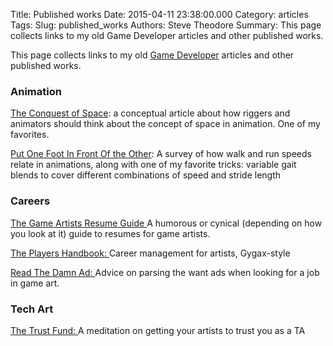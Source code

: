 Title: Published works
Date: 2015-04-11 23:38:00.000
Category: articles
Tags: 
Slug: published_works
Authors: Steve Theodore
Summary: This page collects links to my old Game Developer articles and other published works.  


This page collects links to my old [Game Developer](http://www.gamasutra.com/topic/game-developer) articles and other published works.  


### Animation

  
[The Conquest of Space](conquest_space):  a conceptual article about how riggers and animators should think about the concept of space in animation.  One of my favorites.  
  
[Put One Foot In Front Of the Other](one_foot_in_front):   A survey of how walk and run speeds relate in animations, along with one of my favorite tricks: variable gait blends to cover different combinations of speed and stride length  
  


### Careers

  
[The Game Artists Resume Guide  ](game_artists_resume_guide)A humorous or cynical (depending on how you look at it) guide to resumes for game artists.  
  
[The Players Handbook: ](players_handbook)Career management for artists, Gygax-style  
  
[Read The Damn Ad: ](read_the_damn_ad)Advice on parsing the want ads when looking for a job in game art.    


### Tech Art

  
[The Trust Fund: ](trust_fund)A meditation on getting your artists to trust you as a TA  
  
  


